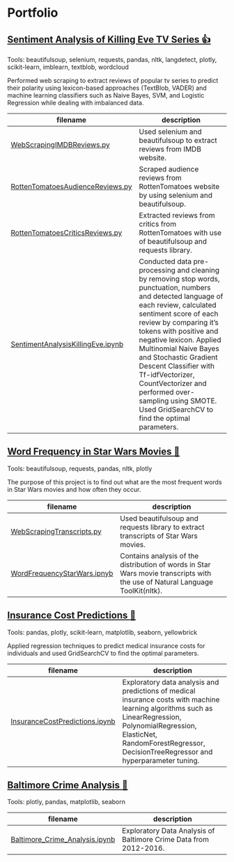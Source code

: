 # Portfolio

## [Sentiment Analysis of Killing Eve TV Series :thumbsup:](https://github.com/Alicja96/Sentiment-Analysis-of-Killing-Eve-TV-Series.git)
Tools: beautifulsoup, selenium, requests, pandas, nltk, langdetect, plotly, scikit-learn, imblearn, textblob, wordcloud

Performed web scraping to extract reviews of popular tv series to predict their polarity using lexicon-based approaches (TextBlob, VADER) and machine learning classifiers such as Naive Bayes, SVM, and Logistic Regression while dealing with imbalanced data. 

filename | description
------------ | -------------
[WebScrapingIMDBReviews.py](https://github.com/Alicja96/Sentiment-Analysis-of-Killing-Eve-TV-Series/blob/master/WebScrapingIMDBReviews.py)| Used selenium and beautifulsoup to extract reviews from IMDB website. 
[RottenTomatoesAudienceReviews.py](https://github.com/Alicja96/Sentiment-Analysis-of-Killing-Eve-TV-Series/blob/master/RottenTomatoesAudienceReviews.py)| Scraped audience reviews from RottenTomatoes website by using selenium and beautifulsoup. 
[RottenTomatoesCriticsReviews.py](https://github.com/Alicja96/Sentiment-Analysis-of-Killing-Eve-TV-Series/blob/master/RottenTomatoesCriticsReviews.py) | Extracted reviews from critics from RottenTomatoes with use of beautifulsoup and requests library. 
[SentimentAnalysisKillingEve.ipynb](https://github.com/Alicja96/Sentiment-Analysis-of-Killing-Eve-TV-Series/blob/master/SentimentAnalysisKillingEve.ipynb) | Conducted data pre-processing and cleaning by removing stop words, punctuation, numbers and detected language of each review, calculated sentiment score of each review by comparing it’s tokens with positive and negative lexicon. Applied Multinomial Naive Bayes and Stochastic Gradient Descent Classifier with Tf-idfVectorizer, CountVectorizer and performed over-sampling using SMOTE. Used GridSearchCV to find the optimal parameters.


## [Word Frequency in Star Wars Movies :speech_balloon:](https://github.com/Alicja96/Word-Frequency-in-Star-Wars.git)

 Tools: beautifulsoup, requests, pandas, nltk, plotly
 
 The purpose of this project is to find out what are the most frequent words in Star Wars movies and how often they occur.
 
 filename | description
------------ | -------------
[WebScrapingTranscripts.py](https://github.com/Alicja96/Word-Frequency-in-Star-Wars/blob/master/WebScrapingTranscripts.py) | Used beautifulsoup and requests library to extract transcripts of Star Wars movies. 
[WordFrequencyStarWars.ipnyb](WordFrequencyStarWars.ipynb) | Contains analysis of the distribution of words in Star Wars movie transcripts with the use of Natural Language ToolKit(nltk).


## [Insurance Cost Predictions :hospital:](https://github.com/Alicja96/Insurance-Cost-Predictions)

Tools: pandas, plotly, scikit-learn, matplotlib, seaborn, yellowbrick

Applied regression techniques to predict medical insurance costs for individuals and used GridSearchCV to find the optimal parameters.

filename | description
------------ | -------------
[InsuranceCostPredictions.ipynb](https://github.com/Alicja96/Insurance-Cost-Predictions/blob/master/InsuranceCostPredictions.ipynb)| Exploratory data analysis and predictions of medical insurance costs with machine learning algorithms such as LinearRegression, PolynomialRegression, ElasticNet, RandomForestRegressor, DecisionTreeRegressor and hyperparameter tuning. 

## [Baltimore Crime Analysis :police_car:](https://github.com/Alicja96/Baltimore-Crime-Analysis)

Tools: plotly, pandas, matplotlib, seaborn

filename | description
------------ | -------------
[Baltimore_Crime_Analysis.ipynb](https://github.com/Alicja96/Baltimore-Crime-Analysis/blob/master/Baltimore_Crime_Analysis.ipynb)| Exploratory Data Analysis of Baltimore Crime Data from 2012-2016.
